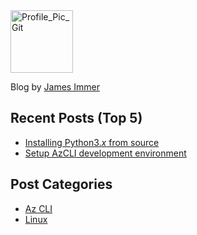 
<img src="https://avatars.githubusercontent.com/u/77898354?v=4" alt="Profile_Pic_Git" width="100" height="100"/>

Blog by [James Immer](profile.md)


## Recent Posts (Top 5)
- [Installing Python3.*x* from source](/Linux/install_python3_from_source.md)
- [Setup AzCLI development environment](/AzCLI/setup_azcli_development_environment.md)


## Post Categories
- [Az CLI](/AzCLI/index.md)
- [Linux](/Linux/index.md)

